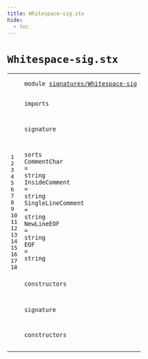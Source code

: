 ```yaml
---
title: Whitespace-sig.stx
hide:
  - toc
---
```


# `Whitespace-sig.stx`



[pdmosses/metaborg-tiger/org.metaborg.lang.tiger.statix/src-gen/statix/signatures/Whitespace-sig.stx]: https://github.com/pdmosses/metaborg-tiger/blob/master/org.metaborg.lang.tiger.statix/src-gen/statix/signatures/Whitespace-sig.stx "The source file on GitHub"

<div class="stx"><table class="highlighttable"><tbody><tr><td class="linenos"><div class="linenodiv"><pre><span></span>1
2
3
4
5
6
7
8
9
10
11
12
13
14
15
16
17
18
</pre></div></td>
<td class="code"><pre><code><span class="keyword">module</span> <a href="../Tiger-sig.stx/#signatures/Whitespace-sig_61_86" id="signatures/Whitespace-sig_7_32" title="Referenced at ../Tiger-sig.stx line 5"><span class="token sort_ModuleID">signatures/Whitespace-sig</span></a>

<span class="keyword">imports</span>

<span class="keyword">signature</span>

  <span class="keyword">sorts</span>
    <span id="CommentChar_66_77" title="Not referenced locally, nor via imports"><span class="token sort_ModuleID">CommentChar</span></span> <span class="operator">=</span> <span class="cons_StringSort">string</span>
    <span id="InsideComment_91_104" title="Not referenced locally, nor via imports"><span class="token sort_ModuleID">InsideComment</span></span> <span class="operator">=</span> <span class="cons_StringSort">string</span>
    <span id="SingleLineComment_118_135" title="Not referenced locally, nor via imports"><span class="token sort_ModuleID">SingleLineComment</span></span> <span class="operator">=</span> <span class="cons_StringSort">string</span>
    <span id="NewLineEOF_149_159" title="Not referenced locally, nor via imports"><span class="token sort_ModuleID">NewLineEOF</span></span> <span class="operator">=</span> <span class="cons_StringSort">string</span>
    <span id="EOF_173_176" title="Not referenced locally, nor via imports"><span class="token sort_ModuleID">EOF</span></span> <span class="operator">=</span> <span class="cons_StringSort">string</span>

  <span class="keyword">constructors</span>

<span class="keyword">signature</span>

  <span class="keyword">constructors</span>
</code></pre></td></tr></tbody></table></div>